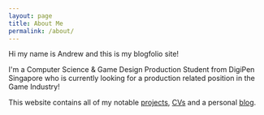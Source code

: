 ```yaml
---
layout: page
title: About Me
permalink: /about/
---
```


<!--This is the base Jekyll theme. You can find out more info about customizing your Jekyll theme, as well as basic Jekyll usage documentation at [jekyllrb.com](https://jekyllrb.com/)

You can find the source code for Minima at GitHub:
[jekyll][jekyll-organization] /
[minima](https://github.com/jekyll/minima)

You can find the source code for Jekyll at GitHub:
[jekyll][jekyll-organization] /
[jekyll](https://github.com/jekyll/jekyll)


[jekyll-organization]: https://github.com/jekyll

![image](/assets/nani.png)-->

Hi my name is Andrew and this is my blogfolio site!

I'm a Computer Science & Game Design Production Student from DigiPen Singapore who is currently looking for a production related position in the Game Industry!

This website contains all of my notable [projects](projects.md), [CVs](CV.md) and a personal [blog](index.md).